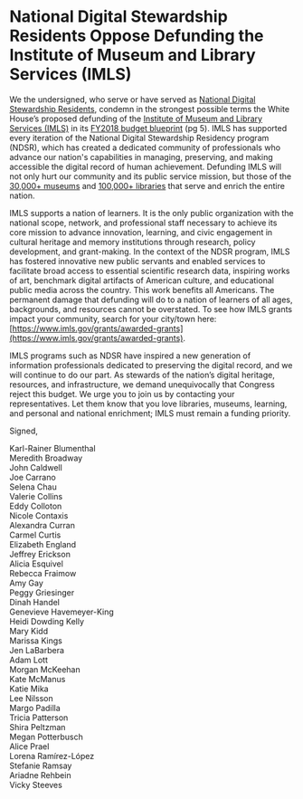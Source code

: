 # National Digital Stewardship Residents Oppose Defunding the Institute of Museum and Library Services (IMLS)

We the undersigned, who serve or have served as [National Digital Stewardship Residents](https://ndsr-program.org/), condemn in the strongest possible terms the White House’s proposed defunding of the [Institute of Museum and Library Services (IMLS)](https://www.imls.gov/) in its [FY2018 budget blueprint](https://www.whitehouse.gov/sites/whitehouse.gov/files/omb/budget/fy2018/2018_blueprint.pdf) (pg 5). IMLS has supported every iteration of the National Digital Stewardship Residency program (NDSR), which has created a dedicated community of professionals who advance our nation's capabilities in managing, preserving, and making accessible the digital record of human achievement. Defunding IMLS will not only hurt our community and its public service mission, but those of the [30,000+ museums](https://www.imls.gov/research-evaluation/data-collection/museum-universe-data-file) and [100,000+ libraries](http://www.ala.org/tools/libfactsheets/alalibraryfactsheet01) that serve and enrich the entire nation.

IMLS supports a nation of learners. It is the only public organization with the national scope, network, and professional staff necessary to achieve its core mission to advance innovation, learning, and civic engagement in cultural heritage and memory institutions through research, policy development, and grant-making. In the context of the NDSR program, IMLS has fostered innovative new public servants and enabled services to facilitate broad access to essential scientific research data, inspiring works of art, benchmark digital artifacts of American culture, and educational public media across the country. This work benefits all Americans. The permanent damage that defunding will do to a nation of learners of all ages, backgrounds, and resources cannot be overstated. To see how IMLS grants impact your community, search for your city/town here: [https://www.imls.gov/grants/awarded-grants](https://www.imls.gov/grants/awarded-grants).

IMLS programs such as NDSR have inspired a new generation of information professionals dedicated to preserving the digital record, and we will continue to do our part. As stewards of the nation’s digital heritage, resources, and infrastructure, we demand unequivocally that Congress reject this budget. We urge you to join us by contacting your representatives. Let them know that you love libraries, museums, learning, and personal and national enrichment; IMLS must remain a funding priority.

Signed,

Karl-Rainer Blumenthal<br>
Meredith Broadway<br>
John Caldwell<br>
Joe Carrano<br>
Selena Chau<br>
Valerie Collins<br>
Eddy Colloton<br>
Nicole Contaxis<br>
Alexandra Curran<br>
Carmel Curtis<br>
Elizabeth England<br>
Jeffrey Erickson<br>
Alicia Esquivel<br>
Rebecca Fraimow<br>
Amy Gay<br>
Peggy Griesinger<br>
Dinah Handel<br>
Genevieve Havemeyer-King<br>
Heidi Dowding Kelly<br>
Mary Kidd<br>
Marissa Kings<br>
Jen LaBarbera<br>
Adam Lott<br>
Morgan McKeehan<br>
Kate McManus<br>
Katie Mika<br>
Lee Nilsson<br>
Margo Padilla<br>
Tricia Patterson<br>
Shira Peltzman<br>
Megan Potterbusch<br>
Alice Prael<br>
Lorena Ramírez-López<br>
Stefanie Ramsay<br>
Ariadne Rehbein<br>
Vicky Steeves<br>
